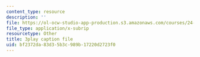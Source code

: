 ```yaml
---
content_type: resource
description: ''
file: https://ol-ocw-studio-app-production.s3.amazonaws.com/courses/24-908-creole-languages-and-caribbean-identities-spring-2017/bf2372da83d35b3c989b17220d2723f0_OKAsxiE8ziY.vtt
file_type: application/x-subrip
resourcetype: Other
title: 3play caption file
uid: bf2372da-83d3-5b3c-989b-17220d2723f0
---
```

